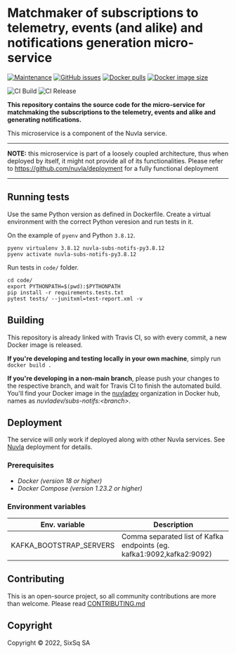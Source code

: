 # Matchmaker of subscriptions to telemetry, events (and alike) and notifications generation micro-service

[![Maintenance](https://img.shields.io/badge/Maintained%3F-yes-green.svg?style=for-the-badge)](https://github.com/nuvla/subs-notifs/graphs/commit-activity)
[![GitHub issues](https://img.shields.io/github/issues/nuvla/subs-notifs?style=for-the-badge&logo=github&logoColor=white)](https://github.com/nuvla/subs-notifs/issues)
[![Docker pulls](https://img.shields.io/docker/pulls/nuvla/subs-notifs?style=for-the-badge&logo=Docker&logoColor=white)](https://cloud.docker.com/u/nuvla/repository/docker/nuvla/subs-notifs)
[![Docker image size](https://img.shields.io/docker/image-size/nuvla/subs-notifs/master?logo=docker&logoColor=white&style=for-the-badge)](https://cloud.docker.com/u/nuvla/repository/docker/nuvla/subs-notifs)

![CI Build](https://github.com/nuvla/subs-notifs/actions/workflows/main.yml/badge.svg)
![CI Release](https://github.com/nuvla/subs-notifs/actions/workflows/release.yml/badge.svg)

**This repository contains the source code for the micro-service for matchmaking
the subscriptions to the telemetry, events and alike and generating notifications.**

This microservice is a component of the Nuvla service.

---

**NOTE:** this microservice is part of a loosely coupled architecture, thus when
deployed by itself, it might not provide all of its functionalities. Please
refer to https://github.com/nuvla/deployment for a fully functional deployment

---

## Running tests

Use the same Python version as defined in Dockerfile. Create a virtual 
environment with the correct Python veresion and run tests in it.

On the example of `pyenv` and Python `3.8.12`.

```shell
pyenv virtualenv 3.8.12 nuvla-subs-notifs-py3.8.12
pyenv activate nuvla-subs-notifs-py3.8.12
```

Run tests in `code/` folder.

```shell
cd code/
export PYTHONPATH=$(pwd):$PYTHONPATH
pip install -r requirements.tests.txt
pytest tests/ --junitxml=test-report.xml -v
```

## Building 

This repository is already linked with Travis CI, so with every commit, a new
Docker image is released.

**If you're developing and testing locally in your own machine**, simply
run `docker build .`

**If you're developing in a non-main branch**, please push your changes to the
respective branch, and wait for Travis CI to finish the automated build. You'll
find your Docker image in the [nuvladev](https://hub.docker.com/u/nuvladev)
organization in Docker hub, names as _nuvladev/subs-notifs:\<branch\>_.

## Deployment

The service will only work if deployed along with other Nuvla services.
See [Nuvla](https://github.com/nuvla/deployment) deployment for details.

### Prerequisites

- *Docker (version 18 or higher)*
- *Docker Compose (version 1.23.2 or higher)*

### Environment variables

|Env. variable | Description |
| ------------------------ | -------------------------------------------------------------------- |
| KAFKA_BOOTSTRAP_SERVERS | Comma separated list of Kafka endpoints (eg. kafka1:9092,kafka2:9092) |


## Contributing

This is an open-source project, so all community contributions are more than
welcome. Please read [CONTRIBUTING.md](CONTRIBUTING.md)

## Copyright

Copyright &copy; 2022, SixSq SA
